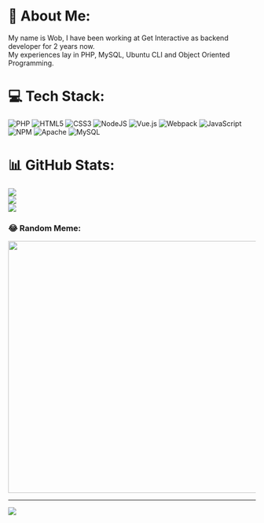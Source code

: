 # 💫 About Me:
My name is Wob, I have been working at Get Interactive as backend developer for 2 years now.<br>My experiences lay in PHP, MySQL, Ubuntu CLI and Object Oriented Programming.


# 💻 Tech Stack:
![PHP](https://img.shields.io/badge/php-%23777BB4.svg?style=for-the-badge&logo=php&logoColor=white) ![HTML5](https://img.shields.io/badge/html5-%23E34F26.svg?style=for-the-badge&logo=html5&logoColor=white) ![CSS3](https://img.shields.io/badge/css3-%231572B6.svg?style=for-the-badge&logo=css3&logoColor=white) ![NodeJS](https://img.shields.io/badge/node.js-6DA55F?style=for-the-badge&logo=node.js&logoColor=white) ![Vue.js](https://img.shields.io/badge/vuejs-%2335495e.svg?style=for-the-badge&logo=vuedotjs&logoColor=%234FC08D) ![Webpack](https://img.shields.io/badge/webpack-%238DD6F9.svg?style=for-the-badge&logo=webpack&logoColor=black) ![JavaScript](https://img.shields.io/badge/javascript-%23323330.svg?style=for-the-badge&logo=javascript&logoColor=%23F7DF1E) ![NPM](https://img.shields.io/badge/NPM-%23000000.svg?style=for-the-badge&logo=npm&logoColor=white) ![Apache](https://img.shields.io/badge/apache-%23D42029.svg?style=for-the-badge&logo=apache&logoColor=white) ![MySQL](https://img.shields.io/badge/mysql-%2300f.svg?style=for-the-badge&logo=mysql&logoColor=white)
# 📊 GitHub Stats:
![](https://github-readme-stats.vercel.app/api?username=Wobedydob&theme=darcula&hide_border=false&include_all_commits=true&count_private=false)<br/>
![](https://github-readme-streak-stats.herokuapp.com/?user=Wobedydob&theme=darcula&hide_border=false)<br/>
![](https://github-readme-stats.vercel.app/api/top-langs/?username=Wobedydob&theme=darcula&hide_border=false&include_all_commits=true&count_private=false&layout=compact)

### 😂 Random Meme:
<img src="https://random-memer.herokuapp.com/" width="512px"/>

---
[![](https://visitcount.itsvg.in/api?id=Wobedydob&icon=0&color=0)](https://visitcount.itsvg.in)

